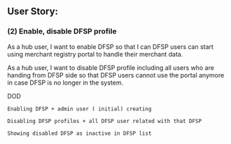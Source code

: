 ## User Story:  
### (2) Enable, disable DFSP profile 

As a hub user, I want to enable DFSP so that I can DFSP users can start using merchant registry portal to handle their merchant data. 

As a hub  user, I want to disable DFSP profile including all users who are handing from DFSP side so that DFSP users cannot use the portal anymore in case DFSP is no longer in the system. 

 

DOD 

    Enabling DFSP + admin user ( initial) creating 

    Disabling DFSP profiles + all DFSP user related with that DFSP 

    Showing disabled DFSP as inactive in DFSP list 